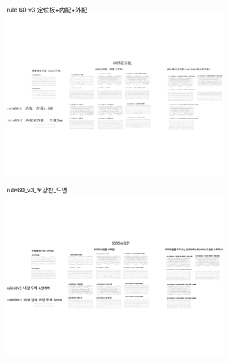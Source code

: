 <br/>rule 60 v3 定位板+内配+外配<br/>![image](./rule%2060%20v3%20定位板+内配+外配.png)<br/>
<br/>rule60_v3_보강판_도면<br/>![image](./rule60_v3_보강판_도면.png)<br/>
